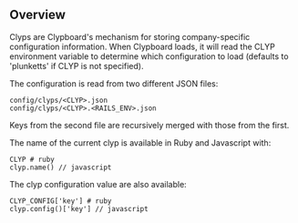 ## Overview

Clyps are Clypboard's mechanism for storing company-specific configuration information. 
When Clypboard loads, it will read the CLYP environment variable to determine which configuration to load (defaults to 'plunketts' if CLYP is not specified).

The configuration is read from two different JSON files:

```
config/clyps/<CLYP>.json
config/clyps/<CLYP>.<RAILS_ENV>.json
```

Keys from the second file are recursively merged with those from the first.

The name of the current clyp is available in Ruby and Javascript with:

```
CLYP # ruby
clyp.name() // javascript
```

The clyp configuration value are also available:

```
CLYP_CONFIG['key'] # ruby
clyp.config()['key'] // javascript
```
